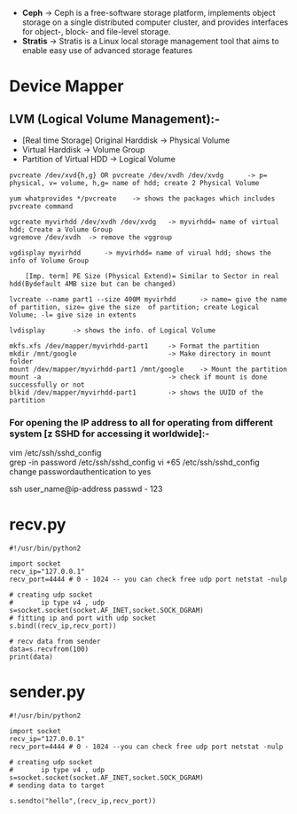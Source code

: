 <!-- * **Device Mapping** -> Combine all different location harddrive and combine them. Ex- Google Drive, OneDrive -->
* **Ceph** ->  Ceph is a free-software storage platform, implements object storage on a single distributed computer cluster, and provides interfaces for object-, block- and file-level storage.
* **Stratis** -> Stratis is a Linux local storage management tool that aims to enable easy use of advanced storage features

# **Device Mapper**
## **LVM (Logical Volume Management):-** 
* [Real time Storage] Original Harddisk -> Physical Volume
* Virtual Harddisk -> Volume Group
* Partition of Virtual HDD -> Logical Volume
```
pvcreate /dev/xvd{h,g} OR pvcreate /dev/xvdh /dev/xvdg      -> p= physical, v= volume, h,g= name of hdd; create 2 Physical Volume

yum whatprovides */pvcreate    -> shows the packages which includes pvcreate command 
```
```
vgcreate myvirhdd /dev/xvdh /dev/xvdg   -> myvirhdd= name of virtual hdd; Create a Volume Group
vgremove /dev/xvdh  -> remove the vggroup

vgdisplay myvirhdd      -> myvirhdd= name of virual hdd; shows the info of Volume Group

    [Imp. term] PE Size (Physical Extend)= Similar to Sector in real hdd(Bydefault 4MB size but can be changed)
 ```
 ```
lvcreate --name part1 --size 400M myvirhdd      -> name= give the name  of partition, size= give the size  of partition; create Logical Volume; -l= give size in extents

lvdisplay       -> shows the info. of Logical Volume

mkfs.xfs /dev/mapper/myvirhdd-part1     -> Format the partition
mkdir /mnt/google                       -> Make directory in mount folder 
mount /dev/mapper/myvirhdd-part1 /mnt/google    -> Mount the partition
mount -a                                -> check if mount is done successfully or not
blkid /dev/mapper/myvirhdd-part1        -> shows the UUID of the partition
```
### **For opening the IP address to all for operating from different system [z SSHD for accessing it worldwide]:-**

vim /etc/ssh/sshd_config        
grep -in password /etc/ssh/sshd_config
vi +65 /etc/ssh/sshd_config
change passwordauthentication to yes

ssh user_name@ip-address
passwd - 123  

# **recv.py**
```
#!/usr/bin/python2

import socket
recv_ip="127.0.0.1"
recv_port=4444 # 0 - 1024 -- you can check free udp port netstat -nulp

# creating udp socket
#       ip type v4 , udp
s=socket.socket(socket.AF_INET,socket.SOCK_DGRAM)
# fitting ip and port with udp socket
s.bind((recv_ip,recv_port))

# recv data from sender
data=s.recvfrom(100)
print(data)
```

# **sender.py**
```
#!/usr/bin/python2

import socket
recv_ip="127.0.0.1"
recv_port=4444 # 0 - 1024 --you can check free udp port netstat -nulp

# creating udp socket
#       ip type v4 , udp
s=socket.socket(socket.AF_INET,socket.SOCK_DGRAM)
# sending data to target

s.sendto("hello",(recv_ip,recv_port))
```
